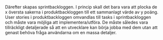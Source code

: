 Därefter skapas sprintbackloggen. I princip skall det bara vara att plocka de x översta sakerna i produktbackloggen till ett sammanlagt värde av y poäng. User stories i produktbackloggen omvandlas till tasks i sprintbackloggen och måste vara möjliga att implementera/utföra. De måste således vara tillräckligt detaljerade så att en utvecklare kan börja jobba med dem utan att genast behöva fråga användarna om en massa detaljer.
